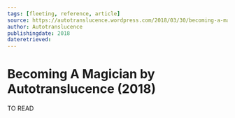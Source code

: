 ```yaml
---
tags: [fleeting, reference, article]
source: https://autotranslucence.wordpress.com/2018/03/30/becoming-a-magician/
author: Autotranslucence
publishingdate: 2018
dateretrieved:
---
```


# Becoming A Magician by Autotranslucence (2018)

TO READ

